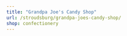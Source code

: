 ```yaml
---
title: "Grandpa Joe's Candy Shop"
url: /stroudsburg/grandpa-joes-candy-shop/
shop: confectionery
---
```

